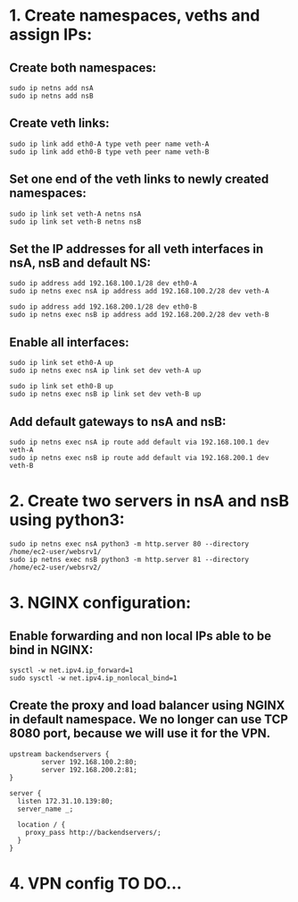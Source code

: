 # 1. Create namespaces, veths and assign IPs:

## Create both namespaces:
```
sudo ip netns add nsA
sudo ip netns add nsB
```


## Create veth links:
```
sudo ip link add eth0-A type veth peer name veth-A
sudo ip link add eth0-B type veth peer name veth-B
```


## Set one end of the veth links to newly created namespaces:
```
sudo ip link set veth-A netns nsA
sudo ip link set veth-B netns nsB
```


## Set the IP addresses for all veth interfaces in nsA, nsB and default NS:
```
sudo ip address add 192.168.100.1/28 dev eth0-A
sudo ip netns exec nsA ip address add 192.168.100.2/28 dev veth-A

sudo ip address add 192.168.200.1/28 dev eth0-B
sudo ip netns exec nsB ip address add 192.168.200.2/28 dev veth-B
```


## Enable all interfaces:
```
sudo ip link set eth0-A up
sudo ip netns exec nsA ip link set dev veth-A up

sudo ip link set eth0-B up
sudo ip netns exec nsB ip link set dev veth-B up
```


## Add default gateways to nsA and nsB:
```
sudo ip netns exec nsA ip route add default via 192.168.100.1 dev veth-A
sudo ip netns exec nsB ip route add default via 192.168.200.1 dev veth-B
```

# 2. Create two servers in nsA and nsB using python3:

```
sudo ip netns exec nsA python3 -m http.server 80 --directory /home/ec2-user/websrv1/
sudo ip netns exec nsB python3 -m http.server 81 --directory /home/ec2-user/websrv2/
```

# 3. NGINX configuration:

## Enable forwarding and non local IPs able to be bind in NGINX:
```
sysctl -w net.ipv4.ip_forward=1
sudo sysctl -w net.ipv4.ip_nonlocal_bind=1
```

## Create the proxy and load balancer using NGINX in default namespace. We no longer can use TCP 8080 port, because we will use it for the VPN.
```
upstream backendservers {
        server 192.168.100.2:80;
        server 192.168.200.2:81;
}

server {
  listen 172.31.10.139:80;
  server_name _;
  
  location / {
    proxy_pass http://backendservers/;
  }
}
```

# 4. VPN config TO DO...
